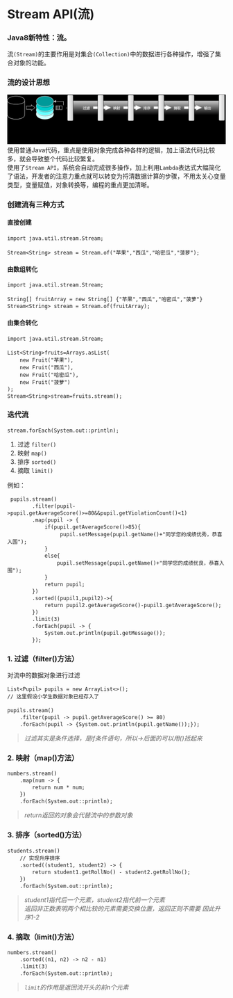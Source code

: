 # Stream API(流)

### Java8新特性：流。  
流```(Stream)```的主要作用是对集合```(Collection)```中的数据进行各种操作，增强了集合对象的功能。  
### 流的设计思想
![](/Pic/流的设计思想.png)
使用普通Java代码，重点是使用对象完成各种各样的逻辑，加上语法代码比较多，就会导致整个代码比较繁复。  
使用了```Stream API```，系统会自动完成很多操作，加上利用```Lambda```表达式大幅简化了语法，开发者的注意力重点就可以转变为捋清数据计算的步骤，不用太关心变量类型，变量赋值，对象转换等，编程的重点更加清晰。

### 创建流有三种方式
#### 直接创建
```
import java.util.stream.Stream;

Stream<String> stream = Stream.of("苹果","西瓜","哈密瓜","菠萝");
```
#### 由数组转化
```
import java.util.stream.Stream;

String[] fruitArray = new String[] {"苹果","西瓜","哈密瓜","菠萝"}
Stream<String> stream = Stream.of(fruitArray);
```
#### 由集合转化
```
import java.util.stream.Stream;

List<String>fruits=Arrays.asList(
    new Fruit("苹果"),
    new Fruit("西瓜"),
    new Fruit("哈密瓜"),
    new Fruit("菠萝")
);
Stream<String>stream=fruits.stream();
```
### 迭代流
```
stream.forEach(System.out::println);
```
1. 过滤 ```filter()```
2. 映射 ```map()```
3. 排序 ```sorted()```
4. 摘取 ```limit()```  

例如：
```
 pupils.stream()
        .filter(pupil->pupil.getAverageScore()>=80&&pupil.getViolationCount()<1)
        .map(pupil -> {
            if(pupil.getAverageScore()>85){
                 pupil.setMessage(pupil.getName()+"同学您的成绩优秀，恭喜入围");
            }
            else{
                pupil.setMessage(pupil.getName()+"同学您的成绩优良，恭喜入围");
            }
            return pupil;
        })
        .sorted((pupil1,pupil2)->{
            return pupil2.getAverageScore()-pupil1.getAverageScore();
        })
        .limit(3)
        .forEach(pupil -> {
            System.out.println(pupil.getMessage());
        });

```
### 1. 过滤（filter()方法）
对流中的数据对象进行过滤
```
List<Pupil> pupils = new ArrayList<>();
// 这里假设小学生数据对象已经存入了

pupils.stream()
    .filter(pupil -> pupil.getAverageScore() >= 80)
    .forEach(pupil -> {System.out.println(pupil.getName());});
```
> *过滤其实是条件选择，是if条件语句，所以->后面的可以用()括起来*
### 2. 映射（map()方法）
```
numbers.stream()
    .map(num -> {
        return num * num;
    })
    .forEach(System.out::println);
```
>*return返回的对象会代替流中的参数对象*
### 3. 排序（sorted()方法）
```
students.stream()
    // 实现升序排序
    .sorted((student1, student2) -> {
        return student1.getRollNo() - student2.getRollNo();
    })
    .forEach(System.out::println);
```
>*student1指代后一个元素，student2指代前一个元素*  
>*返回非正数表明两个相比较的元素需要交换位置，返回正则不需要*
>*因此升序1-2*
### 4. 摘取（limit()方法）
```
numbers.stream()
    .sorted((n1, n2) -> n2 - n1)
    .limit(3)
    .forEach(System.out::println);
```
>*```limit```的作用是返回流开头的前n个元素*